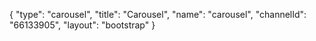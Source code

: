 {
    "type": "carousel",
    "title": "Carousel",
    "name": "carousel",
    "channelId": "66133905",
    "layout": "bootstrap"
}